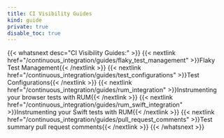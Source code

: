 ```yaml
---
title: CI Visibility Guides
kind: guide
private: true
disable_toc: true
---
```


{{< whatsnext desc="CI Visibility Guides:" >}}
    {{< nextlink href="/continuous_integration/guides/flaky_test_management" >}}Flaky Test Management{{< /nextlink >}}
    {{< nextlink href="/continuous_integration/guides/test_configurations" >}}Test Configurations{{< /nextlink >}}
    {{< nextlink href="/continuous_integration/guides/rum_integration" >}}Instrumenting your browser tests with RUM{{< /nextlink >}}
    {{< nextlink href="/continuous_integration/guides/rum_swift_integration" >}}Instrumenting your Swift tests with RUM{{< /nextlink >}}
    {{< nextlink href="/continuous_integration/guides/pull_request_comments" >}}Test summary pull request comments{{< /nextlink >}}
{{< /whatsnext >}}
